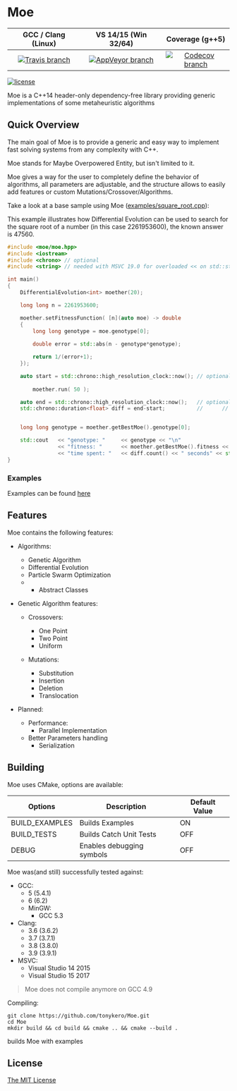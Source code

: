 # Moe
GCC / Clang (Linux) | VS 14/15 (Win 32/64) | Coverage (g++5)
 :---: | :---: | :---:
[![Travis branch](https://img.shields.io/travis/tonykero/Moe/master.svg?style=flat-square)](https://travis-ci.org/tonykero/Moe) | [![AppVeyor branch](https://img.shields.io/appveyor/ci/tonykero/Moe/master.svg?style=flat-square)](https://ci.appveyor.com/project/tonykero/moe) | [![Codecov branch](https://img.shields.io/codecov/c/github/tonykero/Moe/master.svg?style=flat-square)](https://codecov.io/gh/tonykero/Moe/)

[![license](https://img.shields.io/github/license/tonykero/Moe.svg?style=flat-square)](https://github.com/tonykero/Moe/blob/master/LICENSE)

Moe is a C++14 header-only dependency-free library providing generic implementations of some metaheuristic algorithms

## Quick Overview

The main goal of Moe is to provide a generic and easy way to implement fast solving systems
from any complexity with C++.

Moe stands for Maybe Overpowered Entity, but isn't limited to it.

Moe gives a way for the user to completely define the behavior of algorithms, all parameters are
adjustable, and the structure allows to easily add features or custom Mutations/Crossover/Algorithms.

Take a look at a base sample using Moe ([examples/square_root.cpp](https://github.com/tonykero/Moe/blob/master/examples/square_root.cpp)):

This example illustrates how Differential Evolution can be used to search for the square root of a number (in this case 2261953600), the known answer is 47560.

```cpp
#include <moe/moe.hpp>
#include <iostream>
#include <chrono> // optional
#include <string> // needed with MSVC 19.0 for overloaded << on std::string

int main()
{
    DifferentialEvolution<int> moether(20);

    long long n = 2261953600;

    moether.setFitnessFunction( [n](auto moe) -> double
    {
        long long genotype = moe.genotype[0];
                
        double error = std::abs(n - genotype*genotype);

        return 1/(error+1);
    });

    auto start = std::chrono::high_resolution_clock::now(); // optional
    
        moether.run( 50 );

    auto end = std::chrono::high_resolution_clock::now();   // optional
    std::chrono::duration<float> diff = end-start;          //      //


    long long genotype = moether.getBestMoe().genotype[0];

    std::cout   << "genotype: "     << genotype << "\n"
                << "fitness: "      << moether.getBestMoe().fitness << "\n"
                << "time spent: "   << diff.count() << " seconds" << std::endl;
}
```

### Examples

Examples can be found [here](https://github.com/tonykero/Moe/tree/master/examples)

## Features

Moe contains the following features:

* Algorithms:
    * Genetic Algorithm
    * Differential Evolution
    * Particle Swarm Optimization
    * + Abstract Classes

* Genetic Algorithm features:
    * Crossovers:
        * One Point
        * Two Point
        * Uniform

    * Mutations:
        * Substitution
        * Insertion
        * Deletion
        * Translocation

* Planned:
    * Performance:
        * Parallel Implementation
    * Better Parameters handling
        * Serialization

## Building

Moe uses CMake, options are available:

Options         | Description                   | Default Value |
--------------- | ----------------------------- | ------------- |
BUILD_EXAMPLES  | Builds Examples               | ON            |
BUILD_TESTS     | Builds Catch Unit Tests       | OFF           |
DEBUG           | Enables debugging symbols     | OFF           |

Moe was(and still) successfully tested against:
* GCC:
    * 5 (5.4.1)
    * 6 (6.2)
    * MinGW:
        * GCC 5.3
* Clang:
    * 3.6 (3.6.2)
    * 3.7 (3.7.1)
    * 3.8 (3.8.0)
    * 3.9 (3.9.1)
* MSVC:
    * Visual Studio 14 2015
    * Visual Studio 15 2017

> Moe does not compile anymore on GCC 4.9

Compiling:

```
git clone https://github.com/tonykero/Moe.git
cd Moe
mkdir build && cd build && cmake .. && cmake --build .
```
builds Moe with examples

## License

[The MIT License](https://opensource.org/licenses/MIT)
